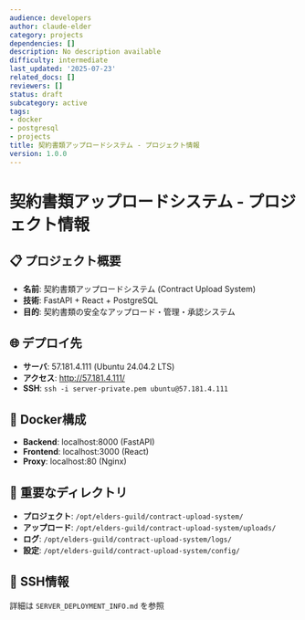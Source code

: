 ```yaml
---
audience: developers
author: claude-elder
category: projects
dependencies: []
description: No description available
difficulty: intermediate
last_updated: '2025-07-23'
related_docs: []
reviewers: []
status: draft
subcategory: active
tags:
- docker
- postgresql
- projects
title: 契約書類アップロードシステム - プロジェクト情報
version: 1.0.0
---
```


# 契約書類アップロードシステム - プロジェクト情報

## 📋 プロジェクト概要
- **名前**: 契約書類アップロードシステム (Contract Upload System)
- **技術**: FastAPI + React + PostgreSQL
- **目的**: 契約書類の安全なアップロード・管理・承認システム

## 🌐 デプロイ先
- **サーバ**: 57.181.4.111 (Ubuntu 24.04.2 LTS)
- **アクセス**: http://57.181.4.111/
- **SSH**: `ssh -i server-private.pem ubuntu@57.181.4.111`

## 🐳 Docker構成
- **Backend**: localhost:8000 (FastAPI)
- **Frontend**: localhost:3000 (React)
- **Proxy**: localhost:80 (Nginx)

## 📁 重要なディレクトリ
- **プロジェクト**: `/opt/elders-guild/contract-upload-system/`
- **アップロード**: `/opt/elders-guild/contract-upload-system/uploads/`
- **ログ**: `/opt/elders-guild/contract-upload-system/logs/`
- **設定**: `/opt/elders-guild/contract-upload-system/config/`

## 🔐 SSH情報
詳細は `SERVER_DEPLOYMENT_INFO.md` を参照
